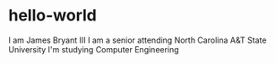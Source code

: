 # hello-world
I am James Bryant III
I am a senior attending North Carolina A&T State University
I'm studying Computer Engineering
